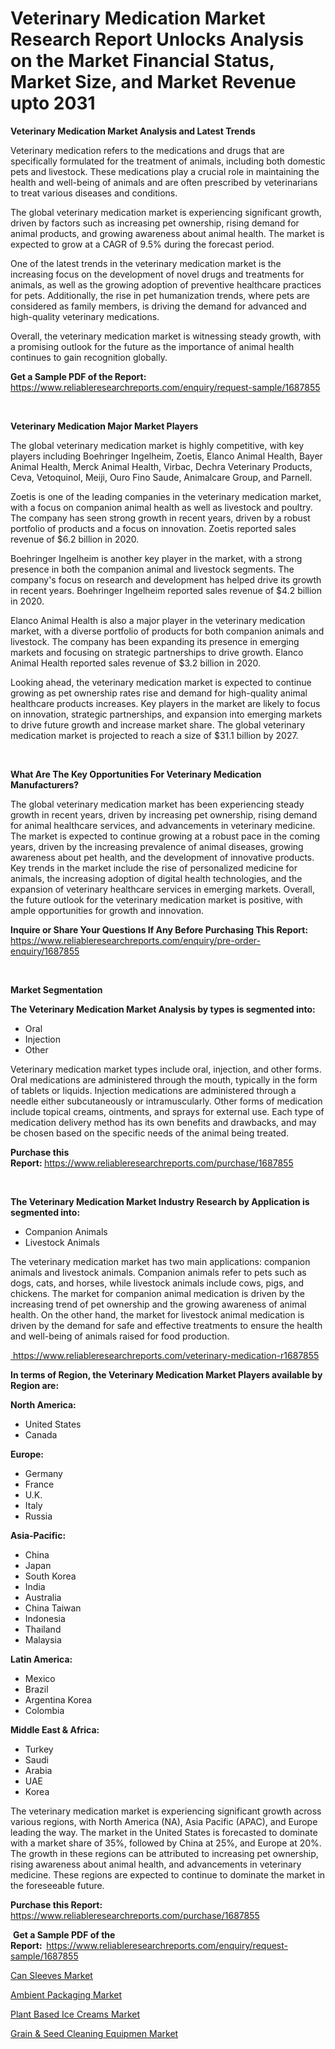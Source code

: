 <p><h1>Veterinary Medication Market Research Report Unlocks Analysis on the Market Financial Status, Market Size, and Market Revenue upto 2031</h1></p><p><strong>Veterinary Medication Market Analysis and Latest Trends</strong></p>
<p><p>Veterinary medication refers to the medications and drugs that are specifically formulated for the treatment of animals, including both domestic pets and livestock. These medications play a crucial role in maintaining the health and well-being of animals and are often prescribed by veterinarians to treat various diseases and conditions.</p><p>The global veterinary medication market is experiencing significant growth, driven by factors such as increasing pet ownership, rising demand for animal products, and growing awareness about animal health. The market is expected to grow at a CAGR of 9.5% during the forecast period.</p><p>One of the latest trends in the veterinary medication market is the increasing focus on the development of novel drugs and treatments for animals, as well as the growing adoption of preventive healthcare practices for pets. Additionally, the rise in pet humanization trends, where pets are considered as family members, is driving the demand for advanced and high-quality veterinary medications.</p><p>Overall, the veterinary medication market is witnessing steady growth, with a promising outlook for the future as the importance of animal health continues to gain recognition globally.</p></p>
<p><strong>Get a Sample PDF of the Report:&nbsp;</strong> <a href="https://www.reliableresearchreports.com/enquiry/request-sample/1687855">https://www.reliableresearchreports.com/enquiry/request-sample/1687855</a></p>
<p>&nbsp;</p>
<p><strong>Veterinary Medication Major Market Players</strong></p>
<p><p>The global veterinary medication market is highly competitive, with key players including Boehringer Ingelheim, Zoetis, Elanco Animal Health, Bayer Animal Health, Merck Animal Health, Virbac, Dechra Veterinary Products, Ceva, Vetoquinol, Meiji, Ouro Fino Saude, Animalcare Group, and Parnell. </p><p>Zoetis is one of the leading companies in the veterinary medication market, with a focus on companion animal health as well as livestock and poultry. The company has seen strong growth in recent years, driven by a robust portfolio of products and a focus on innovation. Zoetis reported sales revenue of $6.2 billion in 2020.</p><p>Boehringer Ingelheim is another key player in the market, with a strong presence in both the companion animal and livestock segments. The company's focus on research and development has helped drive its growth in recent years. Boehringer Ingelheim reported sales revenue of $4.2 billion in 2020.</p><p>Elanco Animal Health is also a major player in the veterinary medication market, with a diverse portfolio of products for both companion animals and livestock. The company has been expanding its presence in emerging markets and focusing on strategic partnerships to drive growth. Elanco Animal Health reported sales revenue of $3.2 billion in 2020.</p><p>Looking ahead, the veterinary medication market is expected to continue growing as pet ownership rates rise and demand for high-quality animal healthcare products increases. Key players in the market are likely to focus on innovation, strategic partnerships, and expansion into emerging markets to drive future growth and increase market share. The global veterinary medication market is projected to reach a size of $31.1 billion by 2027.</p></p>
<p>&nbsp;</p>
<p><strong>What Are The Key Opportunities For Veterinary Medication Manufacturers?</strong></p>
<p><p>The global veterinary medication market has been experiencing steady growth in recent years, driven by increasing pet ownership, rising demand for animal healthcare services, and advancements in veterinary medicine. The market is expected to continue growing at a robust pace in the coming years, driven by the increasing prevalence of animal diseases, growing awareness about pet health, and the development of innovative products. Key trends in the market include the rise of personalized medicine for animals, the increasing adoption of digital health technologies, and the expansion of veterinary healthcare services in emerging markets. Overall, the future outlook for the veterinary medication market is positive, with ample opportunities for growth and innovation.</p></p>
<p><strong>Inquire or Share Your Questions If Any Before Purchasing This Report:</strong> <a href="https://www.reliableresearchreports.com/enquiry/pre-order-enquiry/1687855">https://www.reliableresearchreports.com/enquiry/pre-order-enquiry/1687855</a></p>
<p>&nbsp;</p>
<p><strong>Market Segmentation</strong></p>
<p><strong>The Veterinary Medication Market Analysis by types is segmented into:</strong></p>
<p><ul><li>Oral</li><li>Injection</li><li>Other</li></ul></p>
<p><p>Veterinary medication market types include oral, injection, and other forms. Oral medications are administered through the mouth, typically in the form of tablets or liquids. Injection medications are administered through a needle either subcutaneously or intramuscularly. Other forms of medication include topical creams, ointments, and sprays for external use. Each type of medication delivery method has its own benefits and drawbacks, and may be chosen based on the specific needs of the animal being treated.</p></p>
<p><strong>Purchase this Report:&nbsp;</strong><a href="https://www.reliableresearchreports.com/purchase/1687855">https://www.reliableresearchreports.com/purchase/1687855</a></p>
<p>&nbsp;</p>
<p><strong>The Veterinary Medication Market Industry Research by Application is segmented into:</strong></p>
<p><ul><li>Companion Animals</li><li>Livestock Animals</li></ul></p>
<p><p>The veterinary medication market has two main applications: companion animals and livestock animals. Companion animals refer to pets such as dogs, cats, and horses, while livestock animals include cows, pigs, and chickens. The market for companion animal medication is driven by the increasing trend of pet ownership and the growing awareness of animal health. On the other hand, the market for livestock animal medication is driven by the demand for safe and effective treatments to ensure the health and well-being of animals raised for food production.</p></p>
<p><a href="https://www.reliableresearchreports.com/veterinary-medication-r1687855">&nbsp;https://www.reliableresearchreports.com/veterinary-medication-r1687855</a></p>
<p><strong>In terms of Region, the Veterinary Medication Market Players available by Region are:</strong></p>
<p>
    <p> <strong> North America: </strong>
        <ul>
            <li>United States</li>
            <li>Canada</li>
        </ul>
        </p> 
    <p> <strong> Europe: </strong>
        <ul>
            <li>Germany</li>
            <li>France</li>
            <li>U.K.</li>
            <li>Italy</li>
            <li>Russia</li>
        </ul>
        </p> 
    <p> <strong> Asia-Pacific: </strong>
        <ul>
            <li>China</li>
            <li>Japan</li>
            <li>South Korea</li>
            <li>India</li>
            <li>Australia</li>
            <li>China Taiwan</li>
            <li>Indonesia</li>
            <li>Thailand</li>
            <li>Malaysia</li>
        </ul>
        </p> 
    <p> <strong> Latin America: </strong>
        <ul>
            <li>Mexico</li>
            <li>Brazil</li>
            <li>Argentina Korea</li>
            <li>Colombia</li>
        </ul>
        </p> 
    <p> <strong> Middle East & Africa: </strong>
        <ul>
            <li>Turkey</li>
            <li>Saudi</li>
            <li>Arabia</li>
            <li>UAE</li>
            <li>Korea</li>
        </ul>
    </p>
    </p>
<p><p>The veterinary medication market is experiencing significant growth across various regions, with North America (NA), Asia Pacific (APAC), and Europe leading the way. The market in the United States is forecasted to dominate with a market share of 35%, followed by China at 25%, and Europe at 20%. The growth in these regions can be attributed to increasing pet ownership, rising awareness about animal health, and advancements in veterinary medicine. These regions are expected to continue to dominate the market in the foreseeable future.</p></p>
<p><strong>Purchase this Report: </strong><a href="https://www.reliableresearchreports.com/purchase/1687855">https://www.reliableresearchreports.com/purchase/1687855</a></p>
<p>&nbsp;<strong>Get a Sample PDF of the Report:&nbsp;&nbsp;</strong><a href="https://www.reliableresearchreports.com/enquiry/request-sample/1687855">https://www.reliableresearchreports.com/enquiry/request-sample/1687855</a></p>
<p><strong></strong></p>
<p><p><a href="https://issuu.com/reportprime-2/docs/can-sleeves-market-size-2030.pptx">Can Sleeves Market</a></p><p><a href="https://issuu.com/reportprime-2/docs/ambient-packaging-market-size-2030.pptx">Ambient Packaging Market</a></p><p><a href="https://github.com/sydneyHley85/Market-Research-Report-List-1/blob/main/plant-based-ice-creams-market.md">Plant Based Ice Creams Market</a></p><p><a href="https://github.com/JordyBecker/Market-Research-Report-List-1/blob/main/grain-seed-cleaning-equipmen-market.md">Grain & Seed Cleaning Equipmen Market</a></p></p>
